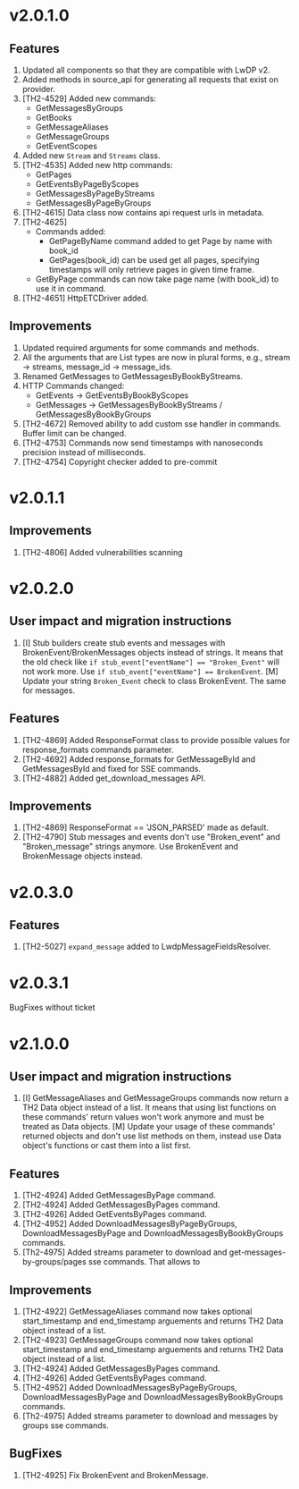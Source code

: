 # v2.0.1.0

## Features

1. Updated all components so that they are compatible with LwDP v2.
2. Added methods in source_api for generating all requests that exist on provider.
3. [TH2-4529] Added new commands:
    - GetMessagesByGroups
    - GetBooks
    - GetMessageAliases
    - GetMessageGroups
    - GetEventScopes
4. Added new `Stream` and `Streams` class.
5. [TH2-4535] Added new http commands:
    - GetPages
    - GetEventsByPageByScopes
    - GetMessagesByPageByStreams
    - GetMessagesByPageByGroups
6. [TH2-4615] Data class now contains api request urls in metadata.
7. [TH2-4625]
    - Commands added:
        - GetPageByName command added to get Page by name with book_id
        - GetPages(book_id) can be used get all pages, specifying timestamps will only retrieve
          pages in given time frame.
    - GetByPage commands can now take page name (with book_id) to use it in command.
8. [TH2-4651] HttpETCDriver added.

## Improvements

1. Updated required arguments for some commands and methods.
2. All the arguments that are List types are now in plural forms, e.g., stream -> streams,
   message_id -> message_ids.
3. Renamed GetMessages to GetMessagesByBookByStreams.
4. HTTP Commands changed:
    - GetEvents -> GetEventsByBookByScopes
    - GetMessages -> GetMessagesByBookByStreams / GetMessagesByBookByGroups
5. [TH2-4672] Removed ability to add custom sse handler in commands. Buffer limit can be changed.
6. [TH2-4753] Commands now send timestamps with nanoseconds precision instead of milliseconds.
7. [TH2-4754] Copyright checker added to pre-commit

# v2.0.1.1

## Improvements

1. [TH2-4806] Added vulnerabilities scanning

# v2.0.2.0

## User impact and migration instructions

1. [I] Stub builders create stub events and messages with BrokenEvent/BrokenMessages objects instead
   of strings. It means that the old check like `if stub_event["eventName"] == "Broken_Event"` will
   not work more. Use `if stub_event["eventName"] == BrokenEvent`.
   [M] Update your string `Broken_Event` check to class BrokenEvent. The same for messages.

## Features
1. [TH2-4869] Added ResponseFormat class to provide possible values for response_formats commands
   parameter.
2. [TH2-4692] Added response_formats for GetMessageById and GetMessagesById and fixed for SSE
   commands.
3. [TH2-4882] Added get_download_messages API.


## Improvements

1. [TH2-4869] ResponseFormat == 'JSON_PARSED' made as default.
2. [TH2-4790] Stub messages and events don't use "Broken_event" and "Broken_message" strings
   anymore.
   Use BrokenEvent and BrokenMessage objects instead.

# v2.0.3.0

## Features

1. [TH2-5027] `expand_message` added to LwdpMessageFieldsResolver.

# v2.0.3.1

BugFixes without ticket


# v2.1.0.0

## User impact and migration instructions

1. [I] GetMessageAliases and GetMessageGroups commands now return a TH2 Data object instead of a list.
   It means that using list functions on these commands' return values won't work anymore and must be
   treated as Data objects.
   [M] Update your usage of these commands' returned objects and don't use list methods on them, instead
   use Data object's functions or cast them into a list first.

## Features

1. [TH2-4924] Added GetMessagesByPage command.
2. [TH2-4924] Added GetMessagesByPages command.
3. [TH2-4926] Added GetEventsByPages command.
4. [TH2-4952] Added DownloadMessagesByPageByGroups, DownloadMessagesByPage and DownloadMessagesByBookByGroups commands.
5. [Th2-4975] Added streams parameter to download and get-messages-by-groups/pages sse commands. That allows to 

## Improvements

1. [TH2-4922] GetMessageAliases command now takes optional start_timestamp and end_timestamp arguements and returns TH2 Data object instead of a list.
2. [TH2-4923] GetMessageGroups command now takes optional start_timestamp and end_timestamp arguements and returns TH2 Data object instead of a list.
3. [TH2-4924] Added GetMessagesByPages command.
4. [TH2-4926] Added GetEventsByPages command.
5. [TH2-4952] Added DownloadMessagesByPageByGroups, DownloadMessagesByPage and DownloadMessagesByBookByGroups commands.
6. [Th2-4975] Added streams parameter to download and messages by groups sse commands.

## BugFixes

1. [TH2-4925] Fix BrokenEvent and BrokenMessage.